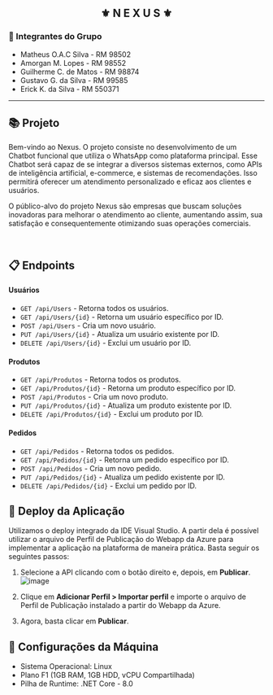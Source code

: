 
<div align="center">
   <h2>⚜️ N E X U S ⚜️</h2>
</div>

<h3>👥 Integrantes do Grupo</h3>

- Matheus O.A.C Silva - RM 98502
- Amorgan M. Lopes - RM 98552
- Guilherme C. de Matos - RM 98874
- Gustavo G. da Silva - RM 99585
- Erick K. da Silva - RM 550371

- --------------------------------------------------
## 📚 Projeto 

<p>Bem-vindo ao Nexus. O projeto consiste no desenvolvimento de um Chatbot funcional que utiliza o WhatsApp como plataforma principal. Esse Chatbot será capaz de se integrar a diversos sistemas externos, como APIs de inteligência artificial, e-commerce, e sistemas de recomendações. Isso permitirá oferecer um atendimento personalizado e eficaz aos clientes e usuários.</p>
<p>O público-alvo do projeto Nexus são empresas que buscam soluções inovadoras para melhorar o atendimento ao cliente, aumentando assim, sua satisfação e consequentemente otimizando suas operações comerciais.</p>

<br/>

## 📋 Endpoints

#### **Usuários**
- `GET /api/Users` - Retorna todos os usuários.
- `GET /api/Users/{id}` - Retorna um usuário específico por ID.
- `POST /api/Users` - Cria um novo usuário.
- `PUT /api/Users/{id}` - Atualiza um usuário existente por ID.
- `DELETE /api/Users/{id}` - Exclui um usuário por ID.

#### **Produtos**
- `GET /api/Produtos` - Retorna todos os produtos.
- `GET /api/Produtos/{id}` - Retorna um produto específico por ID.
- `POST /api/Produtos` - Cria um novo produto.
- `PUT /api/Produtos/{id}` - Atualiza um produto existente por ID.
- `DELETE /api/Produtos/{id}` - Exclui um produto por ID.

#### **Pedidos**
- `GET /api/Pedidos` - Retorna todos os pedidos.
- `GET /api/Pedidos/{id}` - Retorna um pedido específico por ID.
- `POST /api/Pedidos` - Cria um novo pedido.
- `PUT /api/Pedidos/{id}` - Atualiza um pedido existente por ID.
- `DELETE /api/Pedidos/{id}` - Exclui um pedido por ID.


## 🚀 Deploy da Aplicação
Utilizamos o deploy integrado da IDE Visual Studio. A partir dela é possível utilizar o arquivo de Perfil de Publicação do Webapp da Azure para implementar a aplicação na plataforma de maneira prática.
Basta seguir os seguintes passos: 

1. Selecione a API clicando com o botão direito e, depois, em **Publicar**.
![image](https://github.com/user-attachments/assets/283210ac-b7a6-49f1-afa1-2ef59e96c561)

2. Clique em **Adicionar Perfil > Importar perfil** e importe o arquivo de Perfil de Publicação instalado a partir do Webapp da Azure.

3. Agora, basta clicar em **Publicar**.


## 🚀 Configurações da Máquina
- Sistema Operacional: Linux
- Plano F1 (1GB RAM, 1GB HDD, vCPU Compartilhada)
- Pilha de Runtime: .NET Core - 8.0
